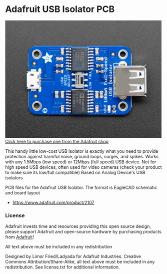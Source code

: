 # Adafruit USB Isolator PCB
<a href="http://www.adafruit.com/products/2107"><img src="assets/image.jpg?raw=true" width="500px"><br/>
Click here to purchase one from the Adafruit shop</a>

This handy little low-cost USB Isolator is exactly what you need to provide protection against harmful noise, ground loops, surges, and spikes. Works with any 1.5Mbps (low speed) or 12Mbps (full speed) USB device. Not for high speed USB devices, often used for video cameras (check your product to make sure its low/full compatible) Based on Analog Device's USB isolators

PCB files for the Adafruit USB Isolator. The format is EagleCAD schematic and board layout
- https://www.adafruit.com/product/2107

### License

Adafruit invests time and resources providing this open source design, please support Adafruit and open-source hardware by purchasing products from [Adafruit](https://www.adafruit.com)!

All text above must be included in any redistribution

Designed by Limor Fried/Ladyada for Adafruit Industries.
Creative Commons Attribution/Share-Alike, all text above must be included in any redistribution. 
See license.txt for additional information.
